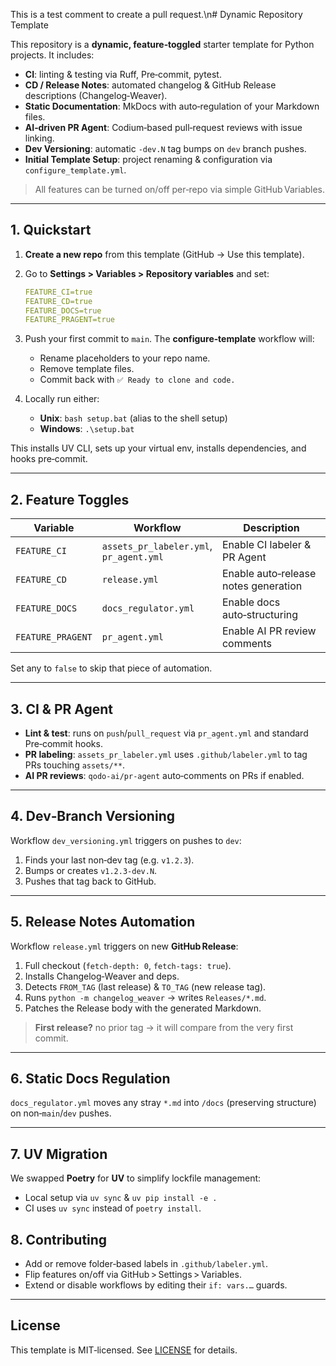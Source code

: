 This is a test comment to create a pull request.\n# Dynamic Repository Template

This repository is a **dynamic, feature‑toggled** starter template for Python projects. It includes:

* **CI**: linting & testing via Ruff, Pre‑commit, pytest.
* **CD / Release Notes**: automated changelog & GitHub Release descriptions (Changelog‑Weaver).
* **Static Documentation**: MkDocs with auto‑regulation of your Markdown files.
* **AI‑driven PR Agent**: Codium‑based pull‑request reviews with issue linking.
* **Dev Versioning**: automatic `-dev.N` tag bumps on `dev` branch pushes.
* **Initial Template Setup**: project renaming & configuration via `configure_template.yml`.

> All features can be turned on/off per‑repo via simple GitHub Variables.

---

## 1. Quickstart

1. **Create a new repo** from this template (GitHub → Use this template).
2. Go to **Settings > Variables > Repository variables** and set:

   ```yaml
   FEATURE_CI=true
   FEATURE_CD=true
   FEATURE_DOCS=true
   FEATURE_PRAGENT=true
   ```
3. Push your first commit to `main`.  The **configure‑template** workflow will:

   * Rename placeholders to your repo name.
   * Remove template files.
   * Commit back with `✅ Ready to clone and code.`
4. Locally run either:

   * **Unix**: `bash setup.bat`  (alias to the shell setup)
   * **Windows**: `.\setup.bat`

This installs UV CLI, sets up your virtual env, installs dependencies, and hooks pre‑commit.

---

## 2. Feature Toggles

| Variable          | Workflow                                   | Description                          |
| ----------------- | ------------------------------------------ | ------------------------------------ |
| `FEATURE_CI`      | `assets_pr_labeler.yml`,<br>`pr_agent.yml` | Enable CI labeler & PR Agent         |
| `FEATURE_CD`      | `release.yml`                              | Enable auto‑release notes generation |
| `FEATURE_DOCS`    | `docs_regulator.yml`                       | Enable docs auto‑structuring         |
| `FEATURE_PRAGENT` | `pr_agent.yml`                             | Enable AI PR review comments         |

Set any to `false` to skip that piece of automation.

---

## 3. CI & PR Agent

* **Lint & test**: runs on `push`/`pull_request` via `pr_agent.yml` and standard Pre‑commit hooks.
* **PR labeling**: `assets_pr_labeler.yml` uses `.github/labeler.yml` to tag PRs touching `assets/**`.
* **AI PR reviews**: `qodo-ai/pr-agent` auto‑comments on PRs if enabled.

---

## 4. Dev‑Branch Versioning

Workflow `dev_versioning.yml` triggers on pushes to `dev`:

1. Finds your last non‑dev tag (e.g. `v1.2.3`).
2. Bumps or creates `v1.2.3-dev.N`.
3. Pushes that tag back to GitHub.

---

## 5. Release Notes Automation

Workflow `release.yml` triggers on new **GitHub Release**:

1. Full checkout (`fetch-depth: 0`, `fetch-tags: true`).
2. Installs Changelog‑Weaver and deps.
3. Detects `FROM_TAG` (last release) & `TO_TAG` (new release tag).
4. Runs `python -m changelog_weaver` → writes `Releases/*.md`.
5. Patches the Release body with the generated Markdown.

> **First release?** no prior tag → it will compare from the very first commit.

---

## 6. Static Docs Regulation

`docs_regulator.yml` moves any stray `*.md` into `/docs` (preserving structure) on non‑`main`/`dev` pushes.

---

## 7. UV Migration

We swapped **Poetry** for **UV** to simplify lockfile management:

* Local setup via `uv sync` & `uv pip install -e .`
* CI uses `uv sync` instead of `poetry install`.

## 8. Contributing

* Add or remove folder‑based labels in `.github/labeler.yml`.
* Flip features on/off via GitHub > Settings > Variables.
* Extend or disable workflows by editing their `if: vars.…` guards.

---

## License

This template is MIT‑licensed. See [LICENSE](LICENSE) for details.

